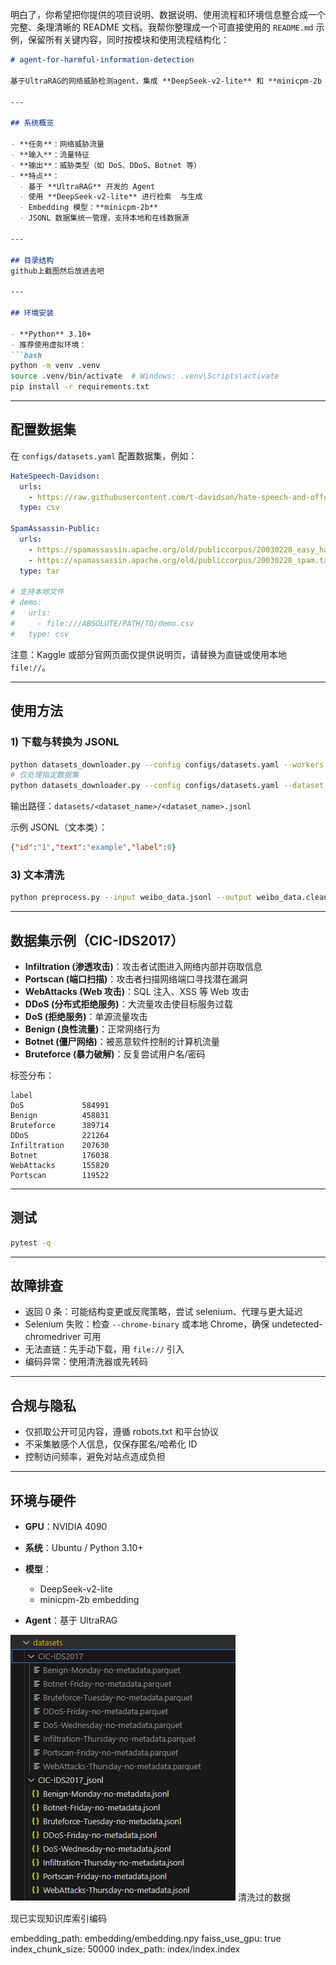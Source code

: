 明白了，你希望把你提供的项目说明、数据说明、使用流程和环境信息整合成一个完整、条理清晰的 README 文档。我帮你整理成一个可直接使用的 `README.md` 示例，保留所有关键内容，同时按模块和使用流程结构化：

```markdown
# agent-for-harmful-information-detection

基于UltraRAG的网络威胁检测agent，集成 **DeepSeek-v2-lite** 和 **minicpm-2b embedding 模型**。提供数据获取、预处理、爬取和 JSONL 转换流水线，便于安全实验和模型训练。

---

## 系统概览

- **任务**：网络威胁流量  
- **输入**：流量特征
- **输出**：威胁类型（如 DoS、DDoS、Botnet 等） 
- **特点**：
  - 基于 **UltraRAG** 开发的 Agent  
  - 使用 **DeepSeek-v2-lite** 进行检索  与生成
  - Embedding 模型：**minicpm-2b**  
  - JSONL 数据集统一管理，支持本地和在线数据源  

---

## 目录结构
github上截图然后放进去吧

---

## 环境安装

- **Python** 3.10+  
- 推荐使用虚拟环境：
```bash
python -m venv .venv
source .venv/bin/activate  # Windows: .venv\Scripts\activate
pip install -r requirements.txt
````

---

## 配置数据集

在 `configs/datasets.yaml` 配置数据集，例如：

```yaml
HateSpeech-Davidson:
  urls:
    - https://raw.githubusercontent.com/t-davidson/hate-speech-and-offensive-language/master/data/labeled_data.csv
  type: csv

SpamAssassin-Public:
  urls:
    - https://spamassassin.apache.org/old/publiccorpus/20030228_easy_ham.tar.bz2
    - https://spamassassin.apache.org/old/publiccorpus/20030228_spam.tar.bz2
  type: tar

# 支持本地文件
# demo:
#   urls:
#     - file:///ABSOLUTE/PATH/TO/demo.csv
#   type: csv
```

注意：Kaggle 或部分官网页面仅提供说明页，请替换为直链或使用本地 `file://`。

---

## 使用方法

### 1) 下载与转换为 JSONL

```bash
python datasets_downloader.py --config configs/datasets.yaml --workers 4
# 仅处理指定数据集
python datasets_downloader.py --config configs/datasets.yaml --dataset HateSpeech-Davidson
```

输出路径：`datasets/<dataset_name>/<dataset_name>.jsonl`

示例 JSONL（文本类）：

```json
{"id":"1","text":"example","label":0}
```


### 3) 文本清洗

```bash
python preprocess.py --input weibo_data.jsonl --output weibo_data.clean.jsonl --text-field text
```

---

## 数据集示例（CIC-IDS2017）

* **Infiltration (渗透攻击)**：攻击者试图进入网络内部并窃取信息
* **Portscan (端口扫描)**：攻击者扫描网络端口寻找潜在漏洞
* **WebAttacks (Web 攻击)**：SQL 注入、XSS 等 Web 攻击
* **DDoS (分布式拒绝服务)**：大流量攻击使目标服务过载
* **DoS (拒绝服务)**：单源流量攻击
* **Benign (良性流量)**：正常网络行为
* **Botnet (僵尸网络)**：被恶意软件控制的计算机流量
* **Bruteforce (暴力破解)**：反复尝试用户名/密码

标签分布：

```
label
DoS             584991
Benign          458831
Bruteforce      389714
DDoS            221264
Infiltration    207630
Botnet          176038
WebAttacks      155820
Portscan        119522
```

---

## 测试

```bash
pytest -q
```

---

## 故障排查

* 返回 0 条：可能结构变更或反爬策略，尝试 selenium、代理与更大延迟
* Selenium 失败：检查 `--chrome-binary` 或本地 Chrome，确保 undetected-chromedriver 可用
* 无法直链：先手动下载，用 `file://` 引入
* 编码异常：使用清洗器或先转码

---

## 合规与隐私

* 仅抓取公开可见内容，遵循 robots.txt 和平台协议
* 不采集敏感个人信息，仅保存匿名/哈希化 ID
* 控制访问频率，避免对站点造成负担

---

## 环境与硬件

* **GPU**：NVIDIA 4090
* **系统**：Ubuntu / Python 3.10+
* **模型**：

  * DeepSeek-v2-lite
  * minicpm-2b embedding
* **Agent**：基于 UltraRAG

![alt text](image.png)
清洗过的数据


现已实现知识库索引编码

  embedding_path: embedding/embedding.npy
  faiss_use_gpu: true
  index_chunk_size: 50000
  index_path: index/index.index
